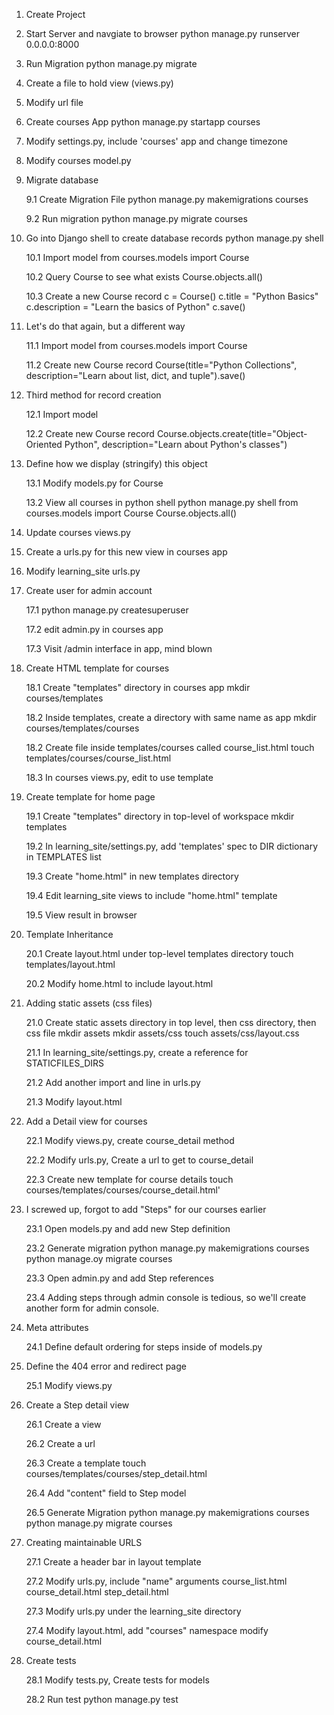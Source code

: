 1. Create Project

2. Start Server and navgiate to browser
python manage.py runserver 0.0.0.0:8000

3. Run Migration
python manage.py migrate

4. Create a file to hold view (views.py)

5. Modify url file

6. Create courses App
python manage.py startapp courses

7. Modify settings.py, include 'courses' app and change timezone

8. Modify courses model.py

9. Migrate database

    9.1 Create Migration File
    python manage.py makemigrations courses

    9.2 Run migration
    python manage.py migrate courses

10. Go into Django shell to create database records
python manage.py shell

    10.1 Import model
    from courses.models import Course
    
    10.2 Query Course to see what exists
    Course.objects.all()
    
    10.3 Create a new Course record
    c = Course()
    c.title = "Python Basics"
    c.description = "Learn the basics of Python"
    c.save()
    
11. Let's do that again, but a different way

    11.1 Import model
    from courses.models import Course
    
    11.2 Create new Course record
    Course(title="Python Collections", description="Learn about list, dict, and tuple").save()
    
12. Third method for record creation

    12.1 Import model
    
    12.2 Create new Course record
    Course.objects.create(title="Object-Oriented Python", description="Learn about Python's classes")
    
    
13. Define how we display (stringify) this object

    13.1 Modify models.py for Course
    
    13.2 View all courses in python shell
    python manage.py shell
    from courses.models import Course
    Course.objects.all()
    
14. Update courses views.py
    
15. Create a urls.py for this new view in courses app

16. Modify learning_site urls.py

17. Create user for admin account

    17.1 python manage.py createsuperuser
    
    17.2 edit admin.py in courses app
    
    17.3 Visit /admin interface in app, mind blown

18. Create HTML template for courses

    18.1 Create "templates" directory in courses app
    mkdir courses/templates
    
    18.2 Inside templates, create a directory with same name as app
    mkdir courses/templates/courses
    
    18.2 Create file inside templates/courses called course_list.html
    touch templates/courses/course_list.html
    
    18.3 In courses views.py, edit to use template
    
19. Create template for home page

    19.1 Create "templates" directory in top-level of workspace
    mkdir templates
    
    19.2 In learning_site/settings.py, add 'templates' spec to DIR dictionary in TEMPLATES list
    
    19.3 Create "home.html" in new templates directory
    
    19.4 Edit learning_site views to include "home.html" template
    
    19.5 View result in browser
    
20. Template Inheritance
    
    20.1 Create layout.html under top-level templates directory
    touch templates/layout.html
    
    20.2 Modify home.html to include layout.html

21. Adding static assets (css files)

    21.0 Create static assets directory in top level, then css directory, then css file
    mkdir assets
    mkdir assets/css
    touch assets/css/layout.css
    
    21.1 In learning_site/settings.py, create a reference for STATICFILES_DIRS

    21.2 Add another import and line in urls.py
    
    21.3 Modify layout.html
    
22. Add a Detail view for courses

    22.1 Modify views.py, create course_detail method
    
    22.2 Modify urls.py, Create a url to get to course_detail
    
    22.3 Create new template for course details
    touch courses/templates/courses/course_detail.html'
    
23. I screwed up, forgot to add "Steps" for our courses earlier

    23.1 Open models.py and add new Step definition
    
    23.2 Generate migration
    python manage.py makemigrations courses
    python manage.oy migrate courses
    
    23.3 Open admin.py and add Step references
    
    23.4 Adding steps through admin console is tedious, so we'll create another form for admin console.
    
24. Meta attributes

    24.1 Define default ordering for steps inside of models.py
    
25. Define the 404 error and redirect page

    25.1 Modify views.py
    
26. Create a Step detail view

    26.1 Create a view
    
    26.2 Create a url
    
    26.3 Create a template
    touch courses/templates/courses/step_detail.html

    26.4 Add "content" field to Step model
    
    26.5 Generate Migration
    python manage.py makemigrations courses
    python manage.py migrate courses
    
27. Creating maintainable URLS

    27.1 Create a header bar in layout template
    
    27.2 Modify urls.py, include "name" arguments
    course_list.html
    course_detail.html
    step_detail.html
    
    27.3 Modify urls.py under the learning_site directory
    
    27.4 Modify layout.html, add "courses" namespace
    modify course_detail.html
    
28. Create tests

    28.1 Modify tests.py, Create tests for models
    
    28.2 Run test
    python manage.py test
    
    
    
    
    
    
    
    
    
    
    
    
    
    
    